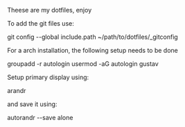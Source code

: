 Theese are my dotfiles, enjoy

To add the git files use:

  git config --global include.path ~/path/to/dotfiles/_gitconfig

For a arch installation, the following setup needs to be done

  groupadd -r autologin
  usermod -aG autologin gustav

Setup primary display using:

  arandr

and save it using:

  autorandr --save alone

